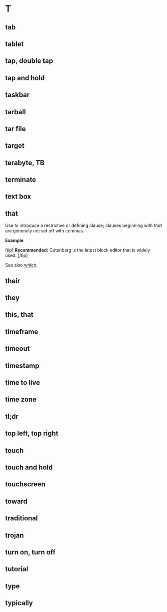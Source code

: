 # T

## tab
## tablet
## tap, double tap
## tap and hold
## taskbar
## tarball
## tar file
## target
## terabyte, TB
## terminate
## text box
## that

Use to introduce a restrictive or defining clause; clauses beginning with *that* are generally not set off with commas.

**Example**  

[tip] **Recommended:** Gutenberg is the latest block editor that is widely used. [/tip]  

See also [which](//w.md).

## their
## they
## this, that
## timeframe
## timeout
## timestamp
## time to live
## time zone
## tl;dr
## top left, top right
## touch
## touch and hold
## touchscreen
## toward
## traditional
## trojan
## turn on, turn off
## tutorial
## type
## typically
